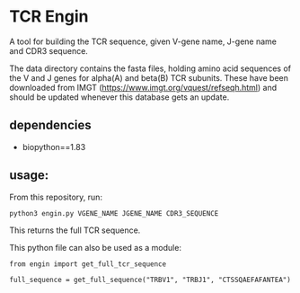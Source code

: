 # TCR Engin
A tool for building the TCR sequence, given V-gene name, J-gene name and CDR3 sequence.

The data directory contains the fasta files, holding amino acid sequences of the V and J genes for alpha(A) and beta(B) TCR subunits.
These have been downloaded from IMGT (https://www.imgt.org/vquest/refseqh.html) and should be updated whenever this database gets an update.

## dependencies
 * biopython==1.83

## usage:
From this repository, run:

```
python3 engin.py VGENE_NAME JGENE_NAME CDR3_SEQUENCE
```

This returns the full TCR sequence.

This python file can also be used as a module:

```
from engin import get_full_tcr_sequence

full_sequence = get_full_sequence("TRBV1", "TRBJ1", "CTSSQAEFAFANTEA")
```
